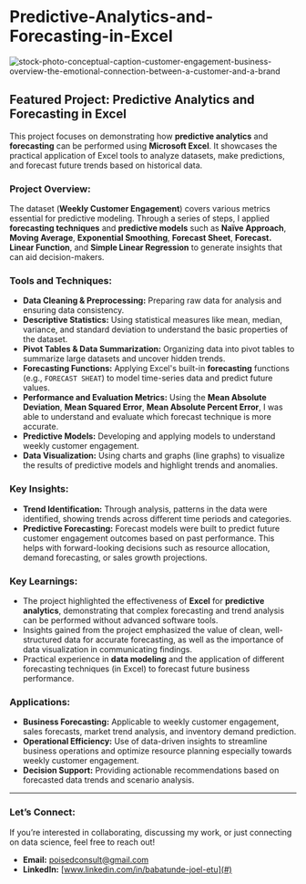 # Predictive-Analytics-and-Forecasting-in-Excel

![stock-photo-conceptual-caption-customer-engagement-business-overview-the-emotional-connection-between-a-customer-and-a-brand](https://github.com/user-attachments/assets/ea8aec65-3570-4422-bb5b-a23e2bbca6f7)

## Featured Project: **Predictive Analytics and Forecasting in Excel**

This project focuses on demonstrating how **predictive analytics** and **forecasting** can be performed using **Microsoft Excel**. It showcases the practical application of Excel tools to analyze datasets, make predictions, and forecast future trends based on historical data.

### Project Overview:
The dataset (**Weekly Customer Engagement**) covers various metrics essential for predictive modeling. Through a series of steps, I applied **forecasting techniques** and **predictive models** such as **Naïve Approach**, **Moving Average**, **Exponential Smoothing**, **Forecast Sheet**, **Forecast. Linear Function**, and **Simple Linear Regression**  to generate insights that can aid decision-makers.

### Tools and Techniques:
- **Data Cleaning & Preprocessing:** Preparing raw data for analysis and ensuring data consistency.
- **Descriptive Statistics:** Using statistical measures like mean, median, variance, and standard deviation to understand the basic properties of the dataset.
- **Pivot Tables & Data Summarization:** Organizing data into pivot tables to summarize large datasets and uncover hidden trends.
- **Forecasting Functions:** Applying Excel's built-in **forecasting** functions (e.g., `FORECAST SHEAT`) to model time-series data and predict future values.
- **Performance and Evaluation Metrics:** Using the **Mean Absolute Deviation**, **Mean Squared Error**, **Mean Absolute Percent Error**, I was able to understand and evaluate which forecast technique is more accurate.
- **Predictive Models:** Developing and applying models to understand weekly customer engagement.
- **Data Visualization:** Using charts and graphs (line graphs) to visualize the results of predictive models and highlight trends and anomalies.
  
### Key Insights:
- **Trend Identification:** Through analysis, patterns in the data were identified, showing trends across different time periods and categories.
- **Predictive Forecasting:** Forecast models were built to predict future customer engagement outcomes based on past performance. This helps with forward-looking decisions such as resource allocation, demand forecasting, or sales growth projections.

### Key Learnings:
- The project highlighted the effectiveness of **Excel** for **predictive analytics**, demonstrating that complex forecasting and trend analysis can be performed without advanced software tools.
- Insights gained from the project emphasized the value of clean, well-structured data for accurate forecasting, as well as the importance of data visualization in communicating findings.
- Practical experience in **data modeling** and the application of different forecasting techniques (in Excel) to forecast future business performance.

### Applications:
- **Business Forecasting:** Applicable to weekly customer engagement, sales forecasts, market trend analysis, and inventory demand prediction.
- **Operational Efficiency:** Use of data-driven insights to streamline business operations and optimize resource planning especially towards weekly customer engagement.
- **Decision Support:** Providing actionable recommendations based on forecasted data trends and scenario analysis.

---
### Let’s Connect:
If you’re interested in collaborating, discussing my work, or just connecting on data science, feel free to reach out!

- **Email:** poisedconsult@gmail.com  
- **LinkedIn:** [www.linkedin.com/in/babatunde-joel-etu](#)  
